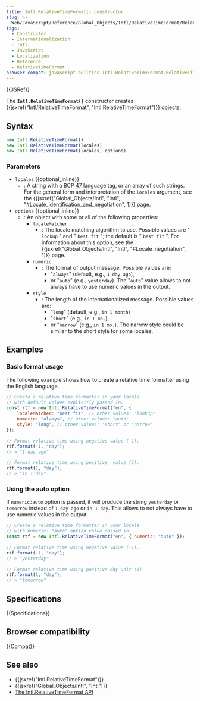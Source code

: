```yaml
---
title: Intl.RelativeTimeFormat() constructor
slug: >-
  Web/JavaScript/Reference/Global_Objects/Intl/RelativeTimeFormat/RelativeTimeFormat
tags:
  - Constructor
  - Internationalization
  - Intl
  - JavaScript
  - Localization
  - Reference
  - RelativeTimeFormat
browser-compat: javascript.builtins.Intl.RelativeTimeFormat.RelativeTimeFormat
---
```

{{JSRef}}

The **`Intl.RelativeTimeFormat()`** constructor creates
{{jsxref("Intl/RelativeTimeFormat", "Intl.RelativeTimeFormat")}}
objects.

## Syntax

```js
new Intl.RelativeTimeFormat()
new Intl.RelativeTimeFormat(locales)
new Intl.RelativeTimeFormat(locales, options)
```

### Parameters

- `locales` {{optional_inline}}
  - : A string with a BCP 47 language tag, or an array of such strings. For the
    general form and interpretation of the `locales` argument, see the
    {{jsxref("Global_Objects/Intl", "Intl", "#Locale_identification_and_negotiation", 1)}}
    page.
- `options` {{optional_inline}}
  - : An object with some or all of the following properties:
    - `localeMatcher`
      - : The locale matching algorithm to use. Possible values are " `lookup` "
        and " `best fit` "; the default is " `best fit` ". For information about
        this option, see the
        {{jsxref("Global_Objects/Intl", "Intl", "#Locale_negotiation", 1)}}
        page.
    - `numeric`
      - : The format of output message. Possible values are:
        - "`always`" (default, e.g., `1 day ago`),
        - or "`auto`" (e.g., `yesterday`). The "`auto`" value allows to not
          always have to use numeric values in the output.
    - `style`
      - : The length of the internationalized message. Possible values are:
        - "`long`" (default, e.g., `in 1 month`)
        - "`short`" (e.g., `in 1 mo.`),
        - or "`narrow`" (e.g., `in 1 mo.`). The narrow style could be similar to
          the short style for some locales.

## Examples

### Basic format usage

The following example shows how to create a relative time formatter using the
English language.

```js
// Create a relative time formatter in your locale
// with default values explicitly passed in.
const rtf = new Intl.RelativeTimeFormat("en", {
    localeMatcher: "best fit", // other values: "lookup"
    numeric: "always", // other values: "auto"
    style: "long", // other values: "short" or "narrow"
});

// Format relative time using negative value (-1).
rtf.format(-1, "day");
// > "1 day ago"

// Format relative time using positive  value (1).
rtf.format(1, "day");
// > "in 1 day"
```

### Using the auto option

If `numeric:auto` option is passed, it will produce the string `yesterday` or
`tomorrow` instead of `1 day ago` or `in 1 day`. This allows to not always have
to use numeric values in the output.

```js
// Create a relative time formatter in your locale
// with numeric: "auto" option value passed in.
const rtf = new Intl.RelativeTimeFormat("en", { numeric: "auto" });

// Format relative time using negative value (-1).
rtf.format(-1, "day");
// > "yesterday"

// Format relative time using positive day unit (1).
rtf.format(1, "day");
// > "tomorrow"
```

## Specifications

{{Specifications}}

## Browser compatibility

{{Compat}}

## See also

- {{jsxref("Intl.RelativeTimeFormat")}}
- {{jsxref("Global_Objects/Intl", "Intl")}}
- [The Intl.RelativeTimeFormat API](https://developers.google.com/web/updates/2018/10/intl-relativetimeformat)
